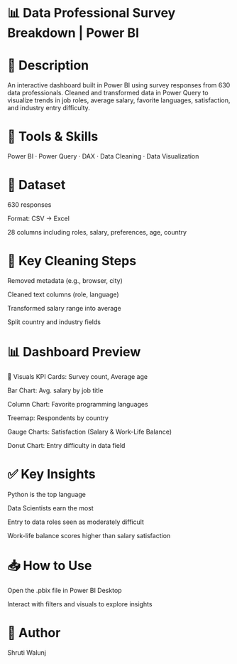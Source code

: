 # 📊 Data Professional Survey Breakdown | Power BI
# 📝 Description
An interactive dashboard built in Power BI using survey responses from 630 data professionals. Cleaned and transformed data in Power Query to visualize trends in job roles, average salary, favorite languages, satisfaction, and industry entry difficulty.

# 🔧 Tools & Skills
Power BI · Power Query · DAX · Data Cleaning · Data Visualization

# 📁 Dataset
630 responses

Format: CSV → Excel

28 columns including roles, salary, preferences, age, country

# 🔄 Key Cleaning Steps
Removed metadata (e.g., browser, city)

Cleaned text columns (role, language)

Transformed salary range into average

Split country and industry fields

# 📊 Dashboard Preview

📌 Visuals
KPI Cards: Survey count, Average age

Bar Chart: Avg. salary by job title

Column Chart: Favorite programming languages

Treemap: Respondents by country

Gauge Charts: Satisfaction (Salary & Work-Life Balance)

Donut Chart: Entry difficulty in data field

# ✅ Key Insights
Python is the top language

Data Scientists earn the most

Entry to data roles seen as moderately difficult

Work-life balance scores higher than salary satisfaction

# 📥 How to Use
Open the .pbix file in Power BI Desktop

Interact with filters and visuals to explore insights

# 👤 Author
Shruti Walunj

